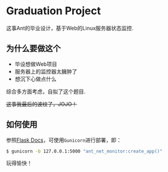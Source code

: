 # Graduation Project

这事Ant的毕业设计，基于Web的Linux服务器状态监控.

## 为什么要做这个

* 毕设想做Web项目
* 服务器上的监控器太臃肿了
* 想沉下心做点什么

综合多方面考虑，自拟了这个题目.

~~这事我最后的波纹了，JOJO！~~

## 如何使用

参照[Flask Docs](https://dormousehole.readthedocs.io/en/latest/deploying/wsgi-standalone.html)，可使用`Gunicorn`进行部署，即：

```bash
$ gunicorn -b 127.0.0.1:5000 "ant_net_monitor:create_app()"
```

玩得愉快！
